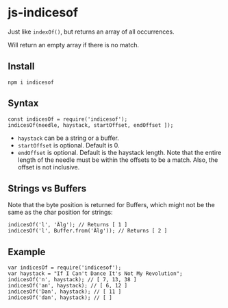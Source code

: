 js-indicesof
============

Just like `indexOf()`, but returns an array of all occurrences.

Will return an empty array if there is no match.

Install
-------

	npm i indicesof

Syntax
------

	const indicesOf = require('indicesof');
	indicesOf(needle, haystack, startOffset, endOffset ]);

* `haystack` can be a string or a buffer.
* `startOffset` is optional. Default is 0.
* `endOffset` is optional. Default is the haystack length. Note
  that the entire length of the needle must be within the
  offsets to be a match. Also, the offset is not inclusive.

Strings vs Buffers
------------------

Note that the byte position is returned for Buffers, which
might not be the same as the char position for strings:

	indicesOf('l', 'Älg'); // Returns [ 1 ]
	indicesOf('l', Buffer.from('Älg')); // Returns [ 2 ]

Example
-------

	var indicesOf = require('indicesof');
	var haystack = "If I Can't Dance It's Not My Revolution";
	indicesOf('n', haystack); // [ 7, 13, 38 ]
	indicesOf('an', haystack); // [ 6, 12 ]
	indicesOf('Dan', haystack); // [ 11 ]
	indicesOf('dan', haystack); // [ ]

